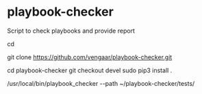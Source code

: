 # playbook-checker

Script to check playbooks and provide report


cd

git clone https://github.com/vengaar/playbook-checker.git

cd playbook-checker
git checkout devel
sudo pip3 install .

/usr/local/bin/playbook_checker --path ~/playbook-checker/tests/